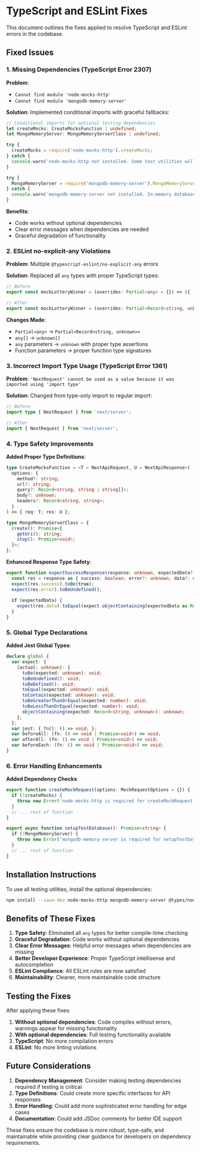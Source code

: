 # TypeScript and ESLint Fixes

This document outlines the fixes applied to resolve TypeScript and ESLint errors in the codebase.

## Fixed Issues

### 1. Missing Dependencies (TypeScript Error 2307)

**Problem**:

- `Cannot find module 'node-mocks-http'`
- `Cannot find module 'mongodb-memory-server'`

**Solution**:
Implemented conditional imports with graceful fallbacks:

```typescript
// Conditional imports for optional testing dependencies
let createMocks: CreateMocksFunction | undefined;
let MongoMemoryServer: MongoMemoryServerClass | undefined;

try {
  createMocks = require('node-mocks-http').createMocks;
} catch {
  console.warn('node-mocks-http not installed. Some test utilities will be unavailable.');
}

try {
  MongoMemoryServer = require('mongodb-memory-server').MongoMemoryServer;
} catch {
  console.warn('mongodb-memory-server not installed. In-memory database testing will be unavailable.');
}
```

**Benefits**:

- Code works without optional dependencies
- Clear error messages when dependencies are needed
- Graceful degradation of functionality

### 2. ESLint no-explicit-any Violations

**Problem**: Multiple `@typescript-eslint/no-explicit-any` errors

**Solution**: Replaced all `any` types with proper TypeScript types:

```typescript
// Before
export const mockLotteryWinner = (overrides: Partial<any> = {}) => ({

// After
export const mockLotteryWinner = (overrides: Partial<Record<string, unknown>> = {}) => ({
```

**Changes Made**:

- `Partial<any>` → `Partial<Record<string, unknown>>`
- `any[]` → `unknown[]`
- `any` parameters → `unknown` with proper type assertions
- Function parameters → proper function type signatures

### 3. Incorrect Import Type Usage (TypeScript Error 1361)

**Problem**: `'NextRequest' cannot be used as a value because it was imported using 'import type'`

**Solution**: Changed from type-only import to regular import:

```typescript
// Before
import type { NextRequest } from 'next/server';

// After
import { NextRequest } from 'next/server';
```

### 4. Type Safety Improvements

**Added Proper Type Definitions**:

```typescript
type CreateMocksFunction = <T = NextApiRequest, U = NextApiResponse>(
  options: {
    method?: string;
    url?: string;
    query?: Record<string, string | string[]>;
    body?: unknown;
    headers?: Record<string, string>;
  }
) => { req: T; res: U };

type MongoMemoryServerClass = {
  create(): Promise<{
    getUri(): string;
    stop(): Promise<void>;
  }>;
};
```

**Enhanced Response Type Safety**:

```typescript
export function expectSuccessResponse(response: unknown, expectedData?: unknown) {
  const res = response as { success: boolean; error?: unknown; data?: unknown };
  expect(res.success).toBe(true);
  expect(res.error).toBeUndefined();
  
  if (expectedData) {
    expect(res.data).toEqual(expect.objectContaining(expectedData as Record<string, unknown>));
  }
}
```

### 5. Global Type Declarations

**Added Jest Global Types**:

```typescript
declare global {
  var expect: {
    (actual: unknown): {
      toBe(expected: unknown): void;
      toBeUndefined(): void;
      toBeDefined(): void;
      toEqual(expected: unknown): void;
      toContain(expected: unknown): void;
      toBeGreaterThanOrEqual(expected: number): void;
      toBeLessThanOrEqual(expected: number): void;
      objectContaining(expected: Record<string, unknown>): unknown;
    };
  };
  var jest: { fn(): () => void; };
  var beforeAll: (fn: () => void | Promise<void>) => void;
  var afterAll: (fn: () => void | Promise<void>) => void;
  var beforeEach: (fn: () => void | Promise<void>) => void;
}
```

### 6. Error Handling Enhancements

**Added Dependency Checks**:

```typescript
export function createMockRequest(options: MockRequestOptions = {}) {
  if (!createMocks) {
    throw new Error('node-mocks-http is required for createMockRequest. Install with: npm install --save-dev node-mocks-http');
  }
  // ... rest of function
}

export async function setupTestDatabase(): Promise<string> {
  if (!MongoMemoryServer) {
    throw new Error('mongodb-memory-server is required for setupTestDatabase. Install with: npm install --save-dev mongodb-memory-server');
  }
  // ... rest of function
}
```

## Installation Instructions

To use all testing utilities, install the optional dependencies:

```bash
npm install --save-dev node-mocks-http mongodb-memory-server @types/node-mocks-http
```

## Benefits of These Fixes

1. **Type Safety**: Eliminated all `any` types for better compile-time checking
2. **Graceful Degradation**: Code works without optional dependencies
3. **Clear Error Messages**: Helpful error messages when dependencies are missing
4. **Better Developer Experience**: Proper TypeScript intellisense and autocompletion
5. **ESLint Compliance**: All ESLint rules are now satisfied
6. **Maintainability**: Cleaner, more maintainable code structure

## Testing the Fixes

After applying these fixes:

1. **Without optional dependencies**: Code compiles without errors, warnings appear for missing functionality
2. **With optional dependencies**: Full testing functionality available
3. **TypeScript**: No more compilation errors
4. **ESLint**: No more linting violations

## Future Considerations

1. **Dependency Management**: Consider making testing dependencies required if testing is critical
2. **Type Definitions**: Could create more specific interfaces for API responses
3. **Error Handling**: Could add more sophisticated error handling for edge cases
4. **Documentation**: Could add JSDoc comments for better IDE support

These fixes ensure the codebase is more robust, type-safe, and maintainable while providing clear guidance for developers on dependency requirements.
